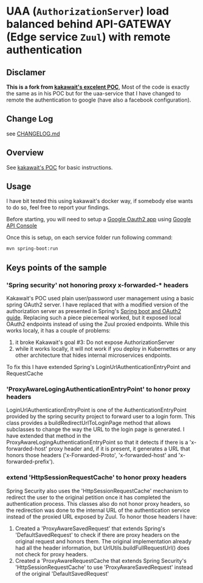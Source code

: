 # UAA (`AuthorizationServer`) load balanced behind API-GATEWAY (Edge service `Zuul`) with remote authentication

## Disclamer

**This is a fork from [kakawait's excelent POC](https://github.com/kakawait/uaa-behind-zuul-sample)**, Most of the code is exactly the same as in his POC but for the uaa-service that I have changed to remote the authentication to google (have also a facebook configuration). 

## Change Log

see [CHANGELOG.md](CHANGELOG.md)

## Overview

See [kakawait's  POC](https://github.com/kakawait/uaa-behind-zuul-sample) for basic instructions.

## Usage

I have bit tested this using kakawait's docker way, if somebody else wants to do so, feel free to report your findings. 

Before starting, you will need to setup a [Google Oauth2 app](https://developers.google.com/identity/protocols/OAuth2) using [Google API Console](https://console.developers.google.com/)

Once this is setup, on each service folder run following command:

```sh
mvn spring-boot:run
```

## Keys points of the sample

### 'Spring security' not honoring proxy x-forwarded-* headers

Kakawait's POC used plain user/password user management using a basic spring OAuth2 server. I have replaced that with a modified version of the authorization server as presented in Spring's [Spring boot and OAuth2 guide](https://spring.io/guides/tutorials/spring-boot-oauth2/). Replacing such a piece piecemeal worked, but it exposed local OAuth2 endpoints instead of using the Zuul proxied endpoints. While this works localy, it has a couple of problems:
1. it broke Kakawait's goal #3: Do not expose AuthorizationServer
2. while it works locally, it will not work if you deploy in Kubernettes or any other architecture that hides internal microservices endpoints.

To fix this I have extended Spring's LoginUrlAuthenticationEntryPoint and RequestCache

### 'ProxyAwareLogingAuthenticationEntryPoint' to honor proxy headers

LoginUrlAuthenticationEntryPoint is one of the AuthenticationEntryPoint provided by the spring security project to forward user to a login form. This class provides a buildRedirectUrlToLoginPage method that allows subclasses to change the way the URL to the login page is generated. I have extended that method in the ProxyAwareLogingAuthenticationEntryPoint so that it detects if there is a 'x-forwarded-host' proxy header and, if it is present, it generates a URL that honors those headers ('x-Forwarded-Proto', 'x-forwarded-host' and 'x-forwarded-prefix').

### extend 'HttpSessionRequestCache' to honor proxy headers

Spring Security also uses the 'HttpSessionRequestCache' mechanism to redirect the user to the original petition once it has completed the authentication process. This classes also do not honor proxy headers, so the redirection was done to the internal URL of the authentication service instead of the proxied URL exposed by Zuul. To honor those headers I have:
1. Created a 'ProxyAwareSavedRequest' that extends Spring's 'DefaultSavedRequest'  to check if there are proxy headers on the original request and honors them. The original implementation already had all the header information, but UrlUtils.buildFullRequestUrl() does not check for proxy headers. 
2. Created a 'ProxyAwareRequestCache that extends Spring Security's 'HttpSessionRequestCache' to use 'ProxyAwareSavedRequest' instead of the original 'DefaultSavedRequest'
 